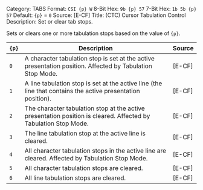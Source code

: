Category: TABS
Format: `CSI {p} W`
8-Bit Hex: `9b {p} 57`
7-Bit Hex: `1b 5b {p} 57`
Default: `{p}` = `0`
Source: [E-CF]
Title: (CTC) Cursor Tabulation Control
Description: Set or clear tab stops.

Sets or clears one or more tabulation stops based on the value of `{p}`.

| `{p}` | Description                                                                                                     | Source |
|-------|-----------------------------------------------------------------------------------------------------------------|--------|
| `0`   | A character tabulation stop is set at the active presentation position. Affected by Tabulation Stop Mode.       | [E-CF] |
| `1`   | A line tabulation stop is set at the active line (the line that contains the active presentation position).     | [E-CF] |
| `2`   | The character tabulation stop at the active presentation position is cleared. Affected by Tabulation Stop Mode. | [E-CF] |
| `3`   | The line tabulation stop at the active line is cleared.                                                         | [E-CF] |
| `4`   | All character tabulation stops in the active line are cleared. Affected by Tabulation Stop Mode.                | [E-CF] |
| `5`   | All character tabulation stops are cleared.                                                                     | [E-CF] |
| `6`   | All line tabulation stops are cleared.                                                                          | [E-CF] |

